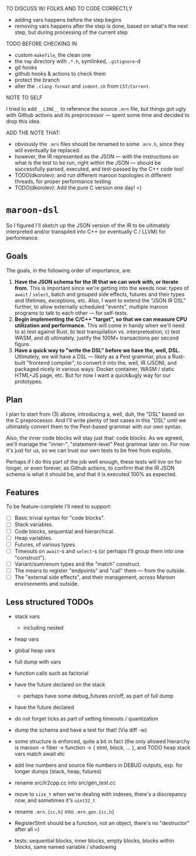 TO DISCUSS W/ FOLKS AND TO CODE CORRECTLY

- adding vars happens before the step begins
- removing vars happens after the step is done, based on what's the next step, but during processing of the current step

TODO BEFORE CHECKING IN

- custom `makefile`, the clean one
- the `tmp` directory with `.*.h`, symlinked, `.gitignore`-d
- git hooks
- github hooks & actions to check them
- protect the branch
- alter the `.clang-format` and `indent.sh` from `C5T/Current`.

NOTE TO SELF

I tried to add `__LINE__` to reference the source `.mrn` file, but things got ugly with Github actions and its preprocessor — spent some time and decided to drop this idea.

ADD THE NOTE THAT:

- obviously the `.mrn` files should be renamed to some `.mrn.h`, since they will eventually be replaced.
- however, the IR represented as the JSON — with the instructions on what is the test to be run, right within the JSON — should be successfully parsed, executed, and test-passed by the C++ code too!
- TODO(dkorolev): and run different maroon topologies in different threads, for proper performance testing
- TODO(dkorolev): Add the pure C version one day! =)

# `maroon-dsl`

So I figured I'll sketch up the JSON version of the IR to be ultimately interpreted and/or transpiled into C++ (or eventually C / LLVM) for performance.

## Goals

The goals, in the following order of importance, are:

1. **Have the JSON schema for the IR that we can work with, or iterate from.** This is important since we're getting into the weeds now: types of `await` / `select`, batch and grouped side effects, futures and their types and lifetimes, exceptions, etc. Also, I want to extend the "JSON IR DSL" further, to allow externally scheduled "events", multiple maroon programs to talk to each other — for self-tests.
2. **Begin implementing the C/C++ "target", so that we can measure CPU utilization and performance.** This will come in handy when we'll need to a) test against Rust, b) test transpilation vs. interpreteation, c) test WASM, and d) ultimately, justify the 100M+ transactions per second figure.
3. **Have a quick way to "write the DSL" before we have the, well, DSL.** Ultimately, we will have a DSL — likely as a Pest grammar, plus a Rust-built "frontend compiler", to convert it into the, well, IR (JSON), and packaged nicely in various ways: Docker container, WASM / static HTML+JS page, etc. But for now I want a quick&ugly way for our prototypes.

## Plan

I plan to start from (3) above, introducing a, well, duh, the "DSL" based on the C preprocessor. And I'll write plenty of test cases in this "DSL" until we ultimately convert them to the Pest-based grammar with our own syntax.

Also, the inner code blocks will stay just that: code blocks. As we agreed, we'll manage the "inner-", "statement-level" Pest grammar later on. For now it's just for us, so we can trust our own tests to be free from exploits.

Perhaps if I do this part of the job well enough, these tests will live on for longer, or even forever, as Github actions, to confirm that the IR JSON schema is what it should be, and that it is executed 100% as expected.

## Features

To be feature-complete I'll need to support:

- [ ] Basic trivial syntax for "code blocks".
- [ ] Stack variables.
- [ ] Code blocks, sequential and hierarchical.
- [ ] Heap variables.
- [ ] Futures, of various types.
- [ ] Timeouts on `await`-s and `select`-s (or perhaps I'll group them into one "construct").
- [ ] Variant/sum/enum types and the "match" construct.
- [ ] The means to register "endpoints" and "call" them — from the outside.
- [ ] The "external side effects", and their management, across Maroon environments and outside.

## Less structured TODOs

- stack vars
  - including nested
- heap vars
- global heap vars
- full dump with vars
- function calls such as factorial
- have the future declared on the stack
  - perhaps have some debug_futures on/off, as part of full dump
- have the future declared
- do not forget ticks as part of setting timeouts / quantization

- dump the schema and have a test for that! (Via diff -w)

- some structure is enforced, quite a bit in fact (the only allowed hierarchy is maroon -> fiber -> function -> { stmt, block, ... }, and TODO heap stack vars match await etc

- add line numbers and source file numbers in DEBUG outputs, esp. for longer dumps (stack, heap, futures)
- rename src/ir2cpp.cc into src/gen_test.cc
- move to `size_t` when we're dealing with indexes, there's a discrepancy now, and sometimes it's `uint32_t`
- rename `.mrn.{cc,h}` into `.mrn.gen.{cc,h}`
- RegisterStmt should be a function, not an object, there's no "destructor" after all =)
- tests: sequential blocks, inner blocks, empty blocks, blocks within blocks, same named variable / shadowing
